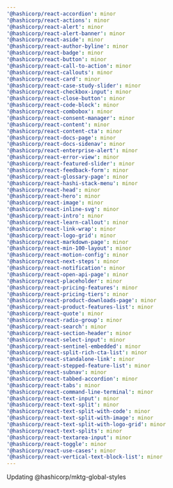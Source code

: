 ```yaml
---
'@hashicorp/react-accordion': minor
'@hashicorp/react-actions': minor
'@hashicorp/react-alert': minor
'@hashicorp/react-alert-banner': minor
'@hashicorp/react-aside': minor
'@hashicorp/react-author-byline': minor
'@hashicorp/react-badge': minor
'@hashicorp/react-button': minor
'@hashicorp/react-call-to-action': minor
'@hashicorp/react-callouts': minor
'@hashicorp/react-card': minor
'@hashicorp/react-case-study-slider': minor
'@hashicorp/react-checkbox-input': minor
'@hashicorp/react-close-button': minor
'@hashicorp/react-code-block': minor
'@hashicorp/react-combobox': minor
'@hashicorp/react-consent-manager': minor
'@hashicorp/react-content': minor
'@hashicorp/react-content-cta': minor
'@hashicorp/react-docs-page': minor
'@hashicorp/react-docs-sidenav': minor
'@hashicorp/react-enterprise-alert': minor
'@hashicorp/react-error-view': minor
'@hashicorp/react-featured-slider': minor
'@hashicorp/react-feedback-form': minor
'@hashicorp/react-glossary-page': minor
'@hashicorp/react-hashi-stack-menu': minor
'@hashicorp/react-head': minor
'@hashicorp/react-hero': minor
'@hashicorp/react-image': minor
'@hashicorp/react-inline-svg': minor
'@hashicorp/react-intro': minor
'@hashicorp/react-learn-callout': minor
'@hashicorp/react-link-wrap': minor
'@hashicorp/react-logo-grid': minor
'@hashicorp/react-markdown-page': minor
'@hashicorp/react-min-100-layout': minor
'@hashicorp/react-motion-config': minor
'@hashicorp/react-next-steps': minor
'@hashicorp/react-notification': minor
'@hashicorp/react-open-api-page': minor
'@hashicorp/react-placeholder': minor
'@hashicorp/react-pricing-features': minor
'@hashicorp/react-pricing-tiers': minor
'@hashicorp/react-product-downloads-page': minor
'@hashicorp/react-product-features-list': minor
'@hashicorp/react-quote': minor
'@hashicorp/react-radio-group': minor
'@hashicorp/react-search': minor
'@hashicorp/react-section-header': minor
'@hashicorp/react-select-input': minor
'@hashicorp/react-sentinel-embedded': minor
'@hashicorp/react-split-rich-cta-list': minor
'@hashicorp/react-standalone-link': minor
'@hashicorp/react-stepped-feature-list': minor
'@hashicorp/react-subnav': minor
'@hashicorp/react-tabbed-accordion': minor
'@hashicorp/react-tabs': minor
'@hashicorp/react-command-line-terminal': minor
'@hashicorp/react-text-input': minor
'@hashicorp/react-text-split': minor
'@hashicorp/react-text-split-with-code': minor
'@hashicorp/react-text-split-with-image': minor
'@hashicorp/react-text-split-with-logo-grid': minor
'@hashicorp/react-text-splits': minor
'@hashicorp/react-textarea-input': minor
'@hashicorp/react-toggle': minor
'@hashicorp/react-use-cases': minor
'@hashicorp/react-vertical-text-block-list': minor
---
```


Updating @hashicorp/mktg-global-styles
